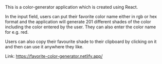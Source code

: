 This is a color-generator application which is created using React.

In the input field, users can put their favorite color name either in rgb or hex format and the application will generate 201 different shades of the color including the color entered by the user. They can also enter the color name for e.g. red.

Users can also copy their favourite shade to their clipboard by clicking on it and then can use it anywhere they like.

Link: https://favorite-color-generator.netlify.app/
